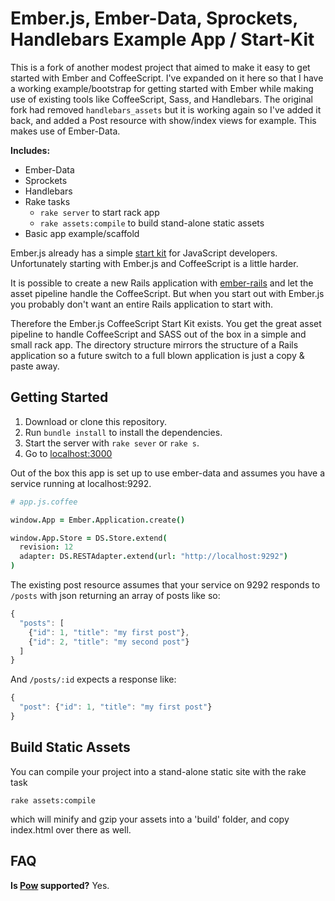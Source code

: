 # Ember.js, Ember-Data, Sprockets, Handlebars Example App / Start-Kit

This is a fork of another modest project that aimed to make it easy to get started with Ember and CoffeeScript. I've expanded on it here so that I have a working example/bootstrap for getting started with Ember while making use of existing tools like CoffeeScript, Sass, and Handlebars. The original fork had removed `handlebars_assets` but it is working again so I've added it back, and added a Post resource with show/index views for example. This makes use of Ember-Data.

**Includes:**

- Ember-Data
- Sprockets
- Handlebars
- Rake tasks
  - `rake server` to start rack app
  - `rake assets:compile` to build stand-alone static assets
- Basic app example/scaffold

Ember.js already has a simple [start kit](https://github.com/emberjs/starter-kit) for JavaScript developers. Unfortunately starting with Ember.js and CoffeeScript is a little harder.

It is possible to create a new Rails application with [ember-rails](https://github.com/emberjs/ember-rails) and let the asset pipeline handle the CoffeeScript. But when you start out with Ember.js you probably don't want an entire Rails application to start with.

Therefore the Ember.js CoffeeScript Start Kit exists. You get the great asset pipeline to handle CoffeeScript and SASS out of the box in a simple and small rack app. The directory structure mirrors the structure of a Rails application so a future switch to a full blown application is just a copy & paste away.

## Getting Started
1. Download or clone this repository.
2. Run `bundle install` to install the dependencies.
3. Start the server with `rake sever` or `rake s`.
4. Go to [localhost:3000](http://localhost:3000)

Out of the box this app is set up to use ember-data and assumes you have a service running at localhost:9292.

```coffee
# app.js.coffee

window.App = Ember.Application.create()

window.App.Store = DS.Store.extend(
  revision: 12
  adapter: DS.RESTAdapter.extend(url: "http://localhost:9292")
)
```

The existing post resource assumes that your service on 9292 responds to `/posts` with json returning an array of posts like so:

```js
{ 
  "posts": [
    {"id": 1, "title": "my first post"}, 
    {"id": 2, "title": "my second post"}
  ]
}
```

And `/posts/:id` expects a response like:

```js
{
  "post": {"id": 1, "title": "my first post"}
}
```

## Build Static Assets

You can compile your project into a stand-alone static site with the rake task 

`rake assets:compile`

which will minify and gzip your assets into a 'build' folder, and copy index.html over there as well.

## FAQ
**Is [Pow](http://pow.cx/) supported?**
Yes.